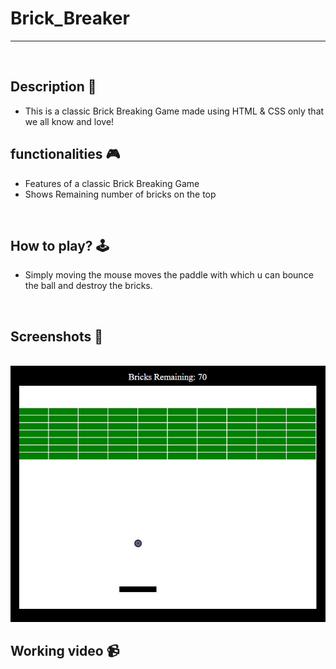 # **Brick_Breaker** 

---

<br>

## **Description 📃**
- This is a classic Brick Breaking Game made using HTML & CSS only that we all know and love!

## **functionalities 🎮**
- Features of a classic Brick Breaking Game
- Shows Remaining number of bricks on the top
<br>

## **How to play? 🕹️**
- Simply moving the mouse moves the paddle with which u can bounce the ball and destroy the bricks.

<br>

## **Screenshots 📸**

<br>
<!-- add your screenshots like this -->
<img src="assets/images/Brick_Breaker.png">
  
<br>

## **Working video 📹**
<!-- add your working video over here -->
